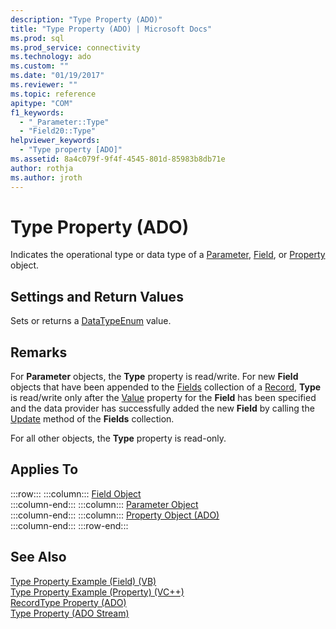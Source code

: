 ```yaml
---
description: "Type Property (ADO)"
title: "Type Property (ADO) | Microsoft Docs"
ms.prod: sql
ms.prod_service: connectivity
ms.technology: ado
ms.custom: ""
ms.date: "01/19/2017"
ms.reviewer: ""
ms.topic: reference
apitype: "COM"
f1_keywords: 
  - "_Parameter::Type"
  - "Field20::Type"
helpviewer_keywords: 
  - "Type property [ADO]"
ms.assetid: 8a4c079f-9f4f-4545-801d-85983b8db71e
author: rothja
ms.author: jroth
---
```

# Type Property (ADO)
Indicates the operational type or data type of a [Parameter](./parameter-object.md), [Field](./field-object.md), or [Property](./property-object-ado.md) object.  
  
## Settings and Return Values  
 Sets or returns a [DataTypeEnum](./datatypeenum.md) value.  
  
## Remarks  
 For **Parameter** objects, the **Type** property is read/write. For new **Field** objects that have been appended to the [Fields](./fields-collection-ado.md) collection of a [Record](./record-object-ado.md), **Type** is read/write only after the [Value](./value-property-ado.md) property for the **Field** has been specified and the data provider has successfully added the new **Field** by calling the [Update](./update-method.md) method of the **Fields** collection.  
  
 For all other objects, the **Type** property is read-only.  
  
## Applies To  

:::row:::
    :::column:::
        [Field Object](./field-object.md)  
    :::column-end:::
    :::column:::
        [Parameter Object](./parameter-object.md)  
    :::column-end:::
    :::column:::
        [Property Object (ADO)](./property-object-ado.md)  
    :::column-end:::
:::row-end:::

## See Also  
 [Type Property Example (Field) (VB)](./type-property-example-field-vb.md)   
 [Type Property Example (Property) (VC++)](./type-property-example-property-vc.md)   
 [RecordType Property (ADO)](./recordtype-property-ado.md)   
 [Type Property (ADO Stream)](./type-property-ado-stream.md)